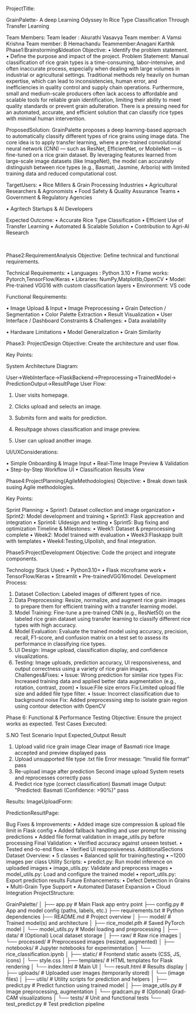 ProjectTitle:
   
  GrainPalette- A deep Learning Odyssey In Rice Type Classification Through Transfer Learning

Team Members:
Team leader : Akurathi Vasavya
Team member: A Vamsi Krishna     Team member: B Hemachandu Teammember:Anagani Karthik Phase1:Brainstorming&Ideation Objective:
•	Identify the problem statement.
•	Define the purpose and impact of the project.
Problem Statement:
     Manual classification of rice grain types is a time-consuming, labor-intensive, and often inaccurate process, especially when dealing with large volumes in industrial or agricultural settings. Traditional methods rely heavily on human expertise, which can lead to inconsistencies, human error, and inefficiencies in quality control and supply chain operations.
     Furthermore, small and medium-scale producers often lack access to affordable and scalable tools for reliable grain identification, limiting their ability to meet quality standards or prevent grain adulteration.
     There is a pressing need for an automated, accurate, and efficient solution that can classify rice types with minimal human intervention.

ProposedSolution:
     GrainPalette proposes a deep learning-based approach to automatically classify different types of rice grains using image data. The core idea is to apply transfer learning, where a pre-trained convolutional neural network (CNN) — such as ResNet, EfficientNet, or MobileNet — is fine-tuned on a rice grain dataset. By leveraging features learned from large-scale image datasets (like ImageNet), the model can accurately distinguish between rice types (e.g., Basmati, Jasmine, Arborio) with limited training data and reduced computational cost.







TargetUsers:
•	Rice Millers & Grain Processing Industries
•	Agricultural Researchers & Agronomists
•	Food Safety & Quality Assurance Teams
•	Government & Regulatory Agencies

•	Agritech Startups & AI Developers

Expected Outcome:
•	Accurate Rice Type Classification
•	Efficient Use of Transfer Learning
•	Automated & Scalable Solution
•	Contribution to Agri-AI Research

                  
 

Phase2:RequirementAnalysis Objective:
Define technical and functional requirements.

Technical Requirements:
•	Languages : Python 3.10
•	Frame works: Pytorch,TensorFlow/Keras
•	Libraries: NumPy,Matplotlib,OpenCV
•	Model: Pre-trained VGG16 with custom classification layers
•	Environment: VS code


 

 
Functional Requirements:

•	Image Upload & Input
•	Image Preprocessing
•	Grain Detection / Segmentation
•	Color Palette Extraction
•	Result Visualization
•	User Interface / Dashboard
Constraints & Challenges:
•	Data availability

•	Hardware Limitations
•	Model Generalization
•	Grain Similarity


Phase3: ProjectDesign 
Objective:
Create the architecture and user flow.

Key Points:

System Architecture Diagram:


User→WebInterface→FlaskBackend→Preprocessing→TrainedModel→
PredictionOutput→ResultPage
 User Flow:
1.	User visits homepage.
2.	Clicks upload and selects an image.
3.	Submits form and waits for prediction.

4.	Resultpage shows classification and image preview.
5.	User can upload another image.


  


UI/UXConsiderations:

•	Simple Onboarding & Image Input
•	Real-Time Image Preview & Validation
•	Step-by-Step Workflow UI
•	Classification Results View

Phase4:ProjectPlanning(AgileMethodologies) Objective:
•	Break down task susing Agile methodologies.

Key Points:

Sprint Planning:
•	Sprint1: Dataset collection and image organization
•	Sprint2: Model development and training
•	Sprint3: Flask appcreation and integration
•	Sprint4: UIdesign and testing
•	Sprint5: Bug fixing and optimization
Timeline & Milestones:
•	Week1: Dataset & preprocessing complete
•	Week2: Model trained with evaluation
•	Week3:Flaskapp built with templates
•	Week4:Testing,UIpolish, and final integration.
 
Phase5:ProjectDevelopment Objective:
Code the project and integrate components.

Technology Stack Used:
•	Python3.10+
•	Flask microframe work
•	TensorFlow/Keras
•	Streamlit
•	 Pre-trainedVGG16model.
Development Process:
1.	Dataset Collection: Labeled images of different types of rice.
2.	Data Preprocessing: Resize, normalize, and augment rice grain images to prepare them for efficient training with a transfer learning model.
3.	Model Training: Fine-tune a pre-trained CNN (e.g., ResNet50) on the labeled rice grain dataset using transfer learning to classify different rice types with high accuracy. 
4.	Model Evaluation: Evaluate the trained model using accuracy, precision, recall, F1-score, and confusion matrix on a test set to assess its performance in classifying rice types. 
5.	UI Design: Image upload, classification display, and confidence visualizations. 
6.	Testing: Image uploads, prediction accuracy, UI responsiveness, and output correctness using a variety of rice grain images. 
Challenges&Fixes:
         •  Issue: Wrong prediction for similar rice types
           Fix: Increased training data and applied better data augmentation (e.g., rotation,                                                         contrast, zoom)
•	Issue:File size errors
Fix:Limited upload file size and added file type filter.
       •  Issue: Incorrect classification due to background noise
            Fix: Added preprocessing step to isolate grain region using contour detection with OpenCV
   
  Phase 6: Functional & Performance Testing 
Objective:
Ensure the project works as expected.
Test Cases Executed:

S.NO	Test Scenario	Input	Expected_Output	Result
1.	Upload valid rice grain image 	Clear image of Basmati rice	Image accepted and preview displayed	pass
2.	Upload unsupported file type	.txt file	Error message: “Invalid file format”	pass
3.	Re-upload image after prediction	Second image upload	 System resets and     reprocesses correctly	pass
4.	Predict rice type (correct classification)	 Basmati image	 Output: "Predicted: Basmati (Confidence: >90%)"	pass

Results: ImageUploadForm:
 

PredictionResultPage:



 
 
Bug Fixes & Improvements:
•	Added image size compression & upload file limit in Flask config
•	Added fallback handling and user prompt for missing predictions
•	Added file format validation in image_utils.py before processing
Final Validation:
•	Verified accuracy against unseen testset.
•	Tested end-to-end flow.
•	Verified UI responsiveness.
AdditionalSections Dataset Overview:
•	5 classes
•	Balanced split for training/testing
•	~1200 images per class
Utility Scripts:
•	predict.py: Run model inference on uploaded images
•	image_utils.py: Validate and preprocess images
•	model_utils.py: Load and configure the trained model
•	report_utils.py: Export prediction results
Future Enhancements:
•	Defect Detection in Grains
•	Multi-Grain Type Support
•	Automated Dataset Expansion
•	Cloud Integration 
ProjectStructure:

GrainPalette/
│
├── app.py                      # Main Flask app entry point
├── config.py                   # App and model config (paths, labels, etc.)
├── requirements.txt            # Python dependencies
├── README.md                   # Project overview
│
├── model/                      # Trained model(s) and architecture
│   ├── rice_model.pth          # Saved PyTorch model
│   └── model_utils.py          # Model loading and preprocessing
│
├── data/                       # (Optional) Local dataset storage
│   ├── raw/                    # Raw rice images
│   └── processed/              # Preprocessed images (resized, augmented)
│
├── notebooks/                  # Jupyter notebooks for experimentation
│   └── rice_classification.ipynb
│
├── static/                     # Frontend static assets (CSS, JS, icons)
│   └── style.css
│
├── templates/                  # HTML templates for Flask rendering
│   └── index.html              # Main UI
│   └── result.html             # Results display
│
├── uploads/                    # Uploaded user images (temporarily stored)
│   └── (image files)
│
├── utils/                      # Utility scripts for prediction and helpers
│   ├── predict.py              # Predict function using trained model
│   ├── image_utils.py          # Image preprocessing, augmentation
│   └── gradcam.py              # (Optional) Grad-CAM visualizations
│
└── tests/                      # Unit and functional tests
    └── test_predict.py         # Test prediction pipeline
    
